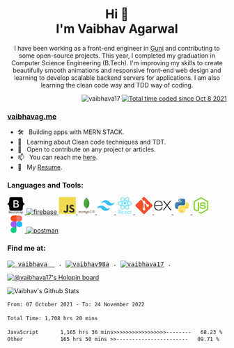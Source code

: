 <h1 align="center">Hi 👋
<br/>
 I'm Vaibhav Agarwal</h1>
 <p align="center">I have been working as a front-end engineer in <a href="https://gunisms.com.au" target="_blank">Guni</a> and contributing to some open-source projects.
This year, I completed my graduation in Computer Science Engineering (B.Tech). I'm improving my skills to create beautifully smooth animations and responsive front-end web design and learning to develop scalable backend servers for applications. I am also learning the clean code way and TDD way of coding.</p>

<p align="right"> <img src="https://komarev.com/ghpvc/?username=maithrivh&label=Profile%20views&color=0e75b6&style=flat" alt="vaibhava17" /> 
<a href="https://wakatime.com/@cab027d5-8b43-4899-8312-4f5dd5018bc9"><img src="https://wakatime.com/badge/user/cab027d5-8b43-4899-8312-4f5dd5018bc9.svg" alt="Total time coded since Oct 8 2021" /></a>
</p>

<h3 align="left"><a href="https://vaibhavag.me" target="_blank">vaibhavag.me</a></h3>

<ul>
  <li> 🛠 &nbsp; Building apps with MERN STACK.</li>
  <li> 🚀 &nbsp; Learning about Clean code techniques and TDT.</li>
  <li> 👯 &nbsp; Open to contribute on any project or articles.</li>  
  <li> 📫 &nbsp; You can reach me <a href="mailto:iamvaibhav.agarwal@gmail.com" target="_blank">here</a>.</li>
  <li> 📝 &nbsp; My <a href="https://github.com/vaibhava17/vaibhava17/blob/main/resume%20200kb.pdf" target="_blank">Resume</a>.</li>
</ul>

<h3 align="left">Languages and Tools:</h3>
<p align="left"> 
<a href="https://getbootstrap.com" target="_blank"> 
<img src="https://raw.githubusercontent.com/devicons/devicon/master/icons/bootstrap/bootstrap-plain-wordmark.svg" alt="bootstrap" width="40" height="40"/>
</a>
<a href="https://firebase.google.com/" target="_blank"> 
<img src="https://www.vectorlogo.zone/logos/firebase/firebase-icon.svg" alt="firebase" width="40" height="40"/> 
</a>
<a href="https://developer.mozilla.org/en-US/docs/Web/JavaScript" target="_blank"> 
<img src="https://raw.githubusercontent.com/devicons/devicon/master/icons/javascript/javascript-original.svg" alt="javascript" width="40" height="40"/> 
</a> 
<a href="https://www.mongodb.com/" target="_blank"> 
<img src="https://raw.githubusercontent.com/devicons/devicon/master/icons/mongodb/mongodb-original-wordmark.svg" alt="mongodb" width="40" height="40"/> 
</a> 
<a href="https://tailwindcss.com/docs/installation" target="_blank"> 
<img src="https://raw.githubusercontent.com/devicons/devicon/master/icons/tailwindcss/tailwindcss-plain.svg" alt="tailwindcss" width="40" height="40"/> 
</a>
<a href="https://reactjs.org/" target="_blank"> 
<img src="https://raw.githubusercontent.com/devicons/devicon/master/icons/react/react-original-wordmark.svg" alt="react" width="40" height="40"/> 
</a> 
<!-- <a href="https://heroku.com/" target="_blank"> 
<img src="https://github.com/devicons/devicon/blob/master/icons/heroku/heroku-original.svg" alt="heroku" width="40" height="40"/> 
</a> -->
<a href="https://git-scm.com/" target="_blank"> 
<img src="https://github.com/devicons/devicon/blob/master/icons/git/git-original.svg" alt="git" width="40" height="40"/> 
</a>
<a href="https://expressjs.com/" target="_blank"> 
<img src="https://github.com/devicons/devicon/blob/master/icons/express/express-original.svg" alt="expressjs" width="40" height="40"/> 
</a>
<!-- <a href="https://code.visualstudio.com/" target="_blank"> 
<img src="https://github.com/devicons/devicon/blob/master/icons/vscode/vscode-original.svg" alt="vscode" width="40" height="40"/> 
</a> -->
<!-- <a href="https://www.php.net/" target="_blank"> 
<img src="https://github.com/devicons/devicon/blob/master/icons/php/php-plain.svg" alt="php" width="40" height="40"/> 
</a> -->
<a href="https://www.python.org/" target="_blank"> 
<img src="https://github.com/devicons/devicon/blob/master/icons/python/python-original.svg" alt="python" width="40" height="40"/> 
</a>
<a href="https://nodejs.org/en/" target="_blank"> 
<img src="https://github.com/devicons/devicon/blob/master/icons/nodejs/nodejs-original.svg" alt="nodejs" width="40" height="40"/> 
</a>
<a href="https://www.figma.com/" target="_blank"> 
<img src="https://raw.githubusercontent.com/devicons/devicon/master/icons/figma/figma-original.svg" alt="figma" width="40" height="40"/> 
</a>
<a href="https://postman.com/" target="_blank"> 
<img src="https://uxwing.com/wp-content/themes/uxwing/download/brands-and-social-media/postman-icon.svg" alt="postman" width="40" height="40"/> 
</a>
</p>
<h3 align="left">Find me at:</h3>
<p align="left">
  <samp>
    <a href="https://twitter.com/_vaibhava__" target="_blank"><img align="center" src="https://raw.githubusercontent.com/rahuldkjain/github-profile-readme-generator/master/src/images/icons/Social/twitter.svg" alt="_vaibhava__" height="30" width="40" /></a> . 
    <a href="https://www.linkedin.com/in/vaibhava17/" target="_blank"><img align="center" src="https://raw.githubusercontent.com/rahuldkjain/github-profile-readme-generator/master/src/images/icons/Social/linked-in-alt.svg" alt="vaibhav98a" height="30" width="40" /></a> . 
    <a href="https://dev.to/vaibhava17" target="_blank"><img align="center" src="https://raw.githubusercontent.com/rahuldkjain/github-profile-readme-generator/master/src/images/icons/Social/devto.svg" alt="vaibhava17" height="30" width="40" /></a> . 
<!--     <a href="https://codepen.io/vaibhava17" target="_blank"><img align="center" src="https://raw.githubusercontent.com/rahuldkjain/github-profile-readme-generator/master/src/images/icons/Social/codepen.svg" alt="vaibhava17" height="30" width="40" /></a> -->
  </samp>
</p>

[![@vaibhava17's Holopin board](https://holopin.me/vaibhava17)](https://holopin.io/@vaibhava17)

![Vaibhav's Github Stats](https://github-readme-stats.vercel.app/api?username=vaibhava17&show_icons=true) 

<!--START_SECTION:waka-->

```text
From: 07 October 2021 - To: 24 November 2022

Total Time: 1,708 hrs 20 mins

JavaScript       1,165 hrs 36 mins>>>>>>>>>>>>>>>>>--------   68.23 %
Other            165 hrs 50 mins >>-----------------------   09.71 %
```

<!--END_SECTION:waka-->
